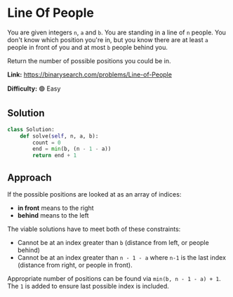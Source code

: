 # Line Of People

You are given integers `n`, `a` and `b`. You are standing in a line of `n` people. You don't know which position you're in, but you know there are at least `a` people in front of you and at most `b` people behind you.

Return the number of possible positions you could be in.

**Link:** https://binarysearch.com/problems/Line-of-People

**Difficulty:** :green_circle: Easy

## Solution

```python
class Solution:
    def solve(self, n, a, b):
        count = 0
        end = min(b, (n - 1 - a))
        return end + 1
```

## Approach

If the possible positions are looked at as an array of indices:

- **in front** means to the right
- **behind** means to the left

The viable solutions have to meet both of these constraints:

- Cannot be at an index greater than `b` (distance from left, or people behind)
- Cannot be at an index greater than `n - 1 - a` where `n-1` is the last index (distance from right, or people in front).

Appropriate number of positions can be found via `min(b, n - 1 - a) + 1`. The `1` is added to ensure last possible index is included.